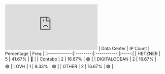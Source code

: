 ![Diagramm](https://github.com/obajay/StateSync-snapshots/blob/main/Projects/Likecoin/1/README.md)
| Data Center | IP Count | Percentage | Freq |
|:------------:|:--------:|:-----------:|:-----:|
| HETZNER | 5 | 41.67% | 🔴 |
| Contabo | 2 | 16.67% | 🟢 |
| DIGITALOCEAN | 2 | 16.67% | 🟢 |
| OVH | 1 | 8.33% | 🟢 |
| OTHER | 2 | 16.67% | 🟢 |